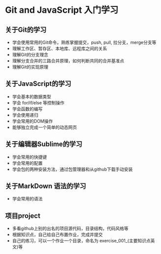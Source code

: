 # Git and JavaScript 入门学习

## 关于Git的学习

- 学会使用常用的Git命令，熟练掌握提交，push, pull, 拉分支，merge分支等
- 理解工作区、暂存区、本地库、远程库之间的关系
- 理解Git的分支理念
- 理解分支合并的三路合并原理，如何判断共同的合并基准点
- 理解Git的实现原理

## 关于JavaScript的学习

- 学会基本的数据类型
- 学会 for/if/else 等控制操作
- 学会函数的编写
- 学会使用递归
- 学会常用的DOM操作
- 能够独立完成一个简单的动态网页

## 关于编辑器Sublime的学习

- 学会常用的快捷键
- 学会常用的配置
- 学会包的两种安装方法，通过包管理器和从github下载手动安装

## 关于MarkDown 语法的学习

- 学会常用的语法

## 项目project

- 多看github上别的出名的项目源代码，目录结构，代码风格等
- 根据知识点，自己给自己布置作业，完成并提交
- 自己的练习，可以一个作业一个目录，命名为 exercise_001_(主要知识点英文)等